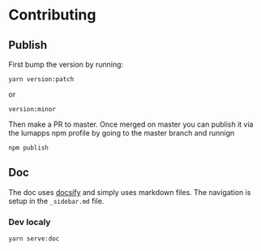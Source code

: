 # Contributing

## Publish

First bump the version by running:

```
yarn version:patch
```

or

```
version:minor
```

Then make a PR to master. 
Once merged on master you can publish it via the lumapps npm profile by going to the master branch and runnign

```
npm publish
```

## Doc

The doc uses [docsify](https://docsify.js.org) and simply uses markdown files.
The navigation is setup in the `_sidebar.md` file.

### Dev localy

```
yarn serve:doc
```



